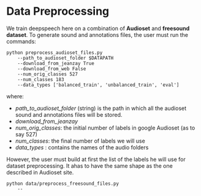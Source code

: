# Data Preprocessing


We train deepspeech here on a combination of **Audioset** and **freesound dataset**. To generate sound and annotations files,
the user must run the commands:

```
python preprocess_audioset_files.py 
    --path_to_audioset_folder $DATAPATH
    --download_from_jeanzay True
    --download_from_web False
    --num_orig_classes 527
    --num_classes 183
    --data_types ['balanced_train', 'unbalanced_train', 'eval']
```

where:

- _path_to_audioset_folder_ (string) is the path in which all the audioset sound and annotations files will be stored.
- _download_from_jeanzay_
- _num_orig_classes_: the initial number of labels in google Audioset (as to say 527)
- _num_classes_: the final number of labels we will use
- _data_types_ : contains the names of the audio folders

However, the user must build at first the list of the labels he will use for dataset preprocessing. It ahas to have the 
same shape as the one described in Audioset site.


```
python data/preprocess_freesound_files.py 
    --
```